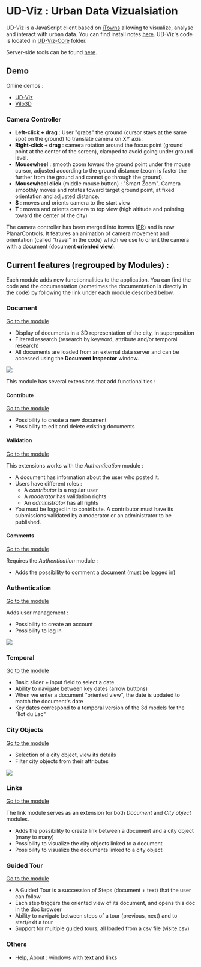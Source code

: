 # UD-Viz : Urban Data Vizualsiation

UD-Viz is a JavaScript client based on [iTowns](https://github.com/itowns/itowns) 
allowing to visualize, analyse and interact with urban data.
You can find install notes 
[here](https://github.com/MEPP-team/UD-Viz/blob/master/install.md). UD-Viz's code is
located in [UD-Viz-Core](UD-Viz-Core) folder.

Server-side tools can be found [here](https://github.com/MEPP-team/UD-Viz-server).

## Demo
Online demos :
 - [UD-Viz](http://rict.liris.cnrs.fr/UDV-stable/UDV/UDV-Core/)
 - [Vilo3D](http://rict.liris.cnrs.fr/Vilo3D/UDV/Vilo3D/)
 
### Camera Controller

* **Left-click + drag** : User "grabs" the ground (cursor stays at the same spot on the ground) to translate camera on XY axis.
* **Right-click + drag** : camera rotation around the focus point (ground point at the center of the screen), clamped to avoid going under ground level.
* **Mousewheel** : smooth zoom toward the ground point under the mouse cursor, adjusted according to the ground distance (zoom is faster the further from the ground and cannot go through the ground).
* **Mousewheel click** (middle mouse button) : "Smart Zoom". Camera smoothly moves and rotates toward target ground point, at fixed orientation and adjusted distance.
* **S** : moves and orients camera to the start view
* **T** : moves and orients camera to top view (high altitude and pointing toward the center of the city)

The camera controller has been merged into itowns ([PR](https://github.com/iTowns/itowns/pull/454)) and is now PlanarControls. It features an animation of camera movement and orientation (called "travel" in the code) which we use to orient the camera with a document (document **oriented view**).

## Current features (regrouped by Modules) :

Each module adds new functionnalities to the application. You can find the code and the documentation (sometimes the documentation is directly in the code) by following the link under each module described below.

### Document

[Go to the module](UD-Viz-Core/src/Modules/Documents/)

* Display of documents in a 3D representation of the city, in superposition
* Filtered research (research by keyword, attribute and/or temporal research)
* All documents are loaded from an external data server and can be accessed using the **Document Inspector** window.

![](./doc/pictures/module_pres/document.png)

This module has several extensions that add functionalities :

#### Contribute

[Go to the module](UD-Viz-Core/src/Extensions/Contribute/)

* Possibility to create a new document
* Possibility to edit and delete existing documents

#### Validation

[Go to the module](UD-Viz-Core/src/Extensions/DocumentValidation/)

This extensions works with the *Authentication* module :

* A document has information about the user who posted it.
* Users have different roles :
  * A *contributor* is a regular user
  * A *moderator* has validation rights
  * An *administrator* has all rights
* You must be logged in to contribute. A contributor must have its submissions validated by a moderator or an administrator to be published.

#### Comments

[Go to the module](UD-Viz-Core/src/Extensions/DocumentComments/)

Requires the *Authentication* module :

* Adds the possibility to comment a document (must be logged in)

### Authentication

[Go to the module](UD-Viz-Core/src/Extensions/Authentication/)

Adds user management :

* Possibility to create an account
* Possibility to log in

![](./doc/pictures/module_pres/authentication.png)

### Temporal

[Go to the module](UD-Viz-Core/src/Modules/Temporal/)

* Basic slider + input field to select a date
* Ability to navigate between key dates (arrow buttons)
* When we enter a document "oriented view", the date is updated to match the document's date
* Key dates correspond to a temporal version of the 3d models for the "Îlot du Lac"

### City Objects

[Go to the module](UD-Viz-Core/src/Modules/CityObjects/)

* Selection of a city object, view its details
* Filter city objects from their attributes

![](./doc/pictures/module_pres/city_object.png)

### Links

[Go to the module](UD-Viz-Core/src/Modules/Links/)

The link module serves as an extension for both *Document* and *City object* modules.

* Adds the possibility to create link between a document and a city object (many to many)
* Possibility to visualize the city objects linked to a document
* Possibility to visualize the documents linked to a city object

### Guided Tour

[Go to the module](UD-Viz-Core/src/Modules/GuidedTour/)

* A Guided Tour is a succession of Steps (document + text) that the user can follow
* Each step triggers the oriented view of its document, and opens this doc in the doc browser
* Ability to navigate between steps of a tour (previous, next) and to start/exit a tour
* Support for multiple guided tours, all loaded from a csv file (visite.csv)

### Others

* Help, About : windows with text and links
